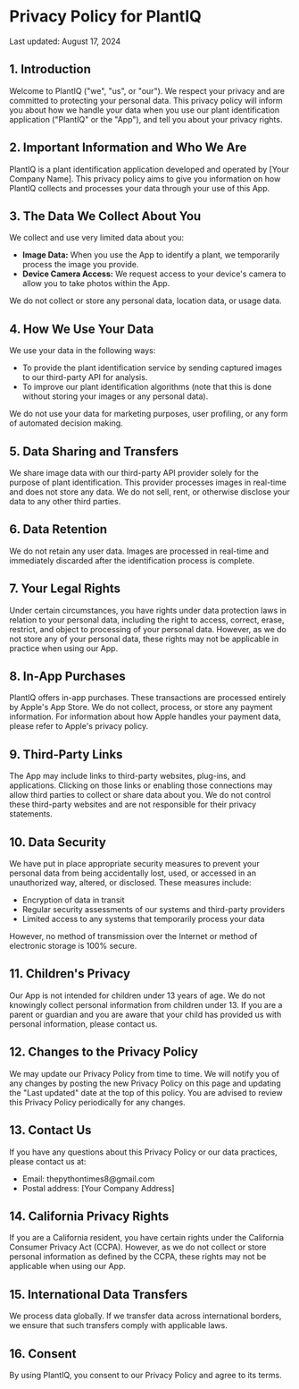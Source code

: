 <h1>Privacy Policy for PlantIQ</h1>
<p>Last updated: August 17, 2024</p>

<h2>1. Introduction</h2>

<p>Welcome to PlantIQ ("we", "us", or "our"). We respect your privacy and are committed to protecting your personal data. This privacy policy will inform you about how we handle your data when you use our plant identification application ("PlantIQ" or the "App"), and tell you about your privacy rights.</p>

<h2>2. Important Information and Who We Are</h2>

<p>PlantIQ is a plant identification application developed and operated by [Your Company Name]. This privacy policy aims to give you information on how PlantIQ collects and processes your data through your use of this App.</p>

<h2>3. The Data We Collect About You</h2>

<p>We collect and use very limited data about you:</p>

<ul>
<li><strong>Image Data:</strong> When you use the App to identify a plant, we temporarily process the image you provide.</li>
<li><strong>Device Camera Access:</strong> We request access to your device's camera to allow you to take photos within the App.</li>
</ul>

<p>We do not collect or store any personal data, location data, or usage data.</p>

<h2>4. How We Use Your Data</h2>

<p>We use your data in the following ways:</p>

<ul>
<li>To provide the plant identification service by sending captured images to our third-party API for analysis.</li>
<li>To improve our plant identification algorithms (note that this is done without storing your images or any personal data).</li>
</ul>

<p>We do not use your data for marketing purposes, user profiling, or any form of automated decision making.</p>

<h2>5. Data Sharing and Transfers</h2>

<p>We share image data with our third-party API provider solely for the purpose of plant identification. This provider processes images in real-time and does not store any data. We do not sell, rent, or otherwise disclose your data to any other third parties.</p>

<h2>6. Data Retention</h2>

<p>We do not retain any user data. Images are processed in real-time and immediately discarded after the identification process is complete.</p>

<h2>7. Your Legal Rights</h2>

<p>Under certain circumstances, you have rights under data protection laws in relation to your personal data, including the right to access, correct, erase, restrict, and object to processing of your personal data. However, as we do not store any of your personal data, these rights may not be applicable in practice when using our App.</p>

<h2>8. In-App Purchases</h2>

<p>PlantIQ offers in-app purchases. These transactions are processed entirely by Apple's App Store. We do not collect, process, or store any payment information. For information about how Apple handles your payment data, please refer to Apple's privacy policy.</p>

<h2>9. Third-Party Links</h2>

<p>The App may include links to third-party websites, plug-ins, and applications. Clicking on those links or enabling those connections may allow third parties to collect or share data about you. We do not control these third-party websites and are not responsible for their privacy statements.</p>

<h2>10. Data Security</h2>

<p>We have put in place appropriate security measures to prevent your personal data from being accidentally lost, used, or accessed in an unauthorized way, altered, or disclosed. These measures include:</p>

<ul>
<li>Encryption of data in transit</li>
<li>Regular security assessments of our systems and third-party providers</li>
<li>Limited access to any systems that temporarily process your data</li>
</ul>

<p>However, no method of transmission over the Internet or method of electronic storage is 100% secure.</p>

<h2>11. Children's Privacy</h2>

<p>Our App is not intended for children under 13 years of age. We do not knowingly collect personal information from children under 13. If you are a parent or guardian and you are aware that your child has provided us with personal information, please contact us.</p>

<h2>12. Changes to the Privacy Policy</h2>

<p>We may update our Privacy Policy from time to time. We will notify you of any changes by posting the new Privacy Policy on this page and updating the "Last updated" date at the top of this policy. You are advised to review this Privacy Policy periodically for any changes.</p>

<h2>13. Contact Us</h2>

<p>If you have any questions about this Privacy Policy or our data practices, please contact us at:</p>

<ul>
<li>Email: thepythontimes8@gmail.com</li>
<li>Postal address: [Your Company Address]</li>
</ul>

<h2>14. California Privacy Rights</h2>

<p>If you are a California resident, you have certain rights under the California Consumer Privacy Act (CCPA). However, as we do not collect or store personal information as defined by the CCPA, these rights may not be applicable when using our App.</p>

<h2>15. International Data Transfers</h2>

<p>We process data globally. If we transfer data across international borders, we ensure that such transfers comply with applicable laws.</p>

<h2>16. Consent</h2>

<p>By using PlantIQ, you consent to our Privacy Policy and agree to its terms.</p>
